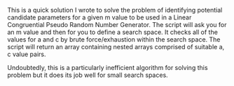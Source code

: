 This is a quick solution I wrote to solve the problem of identifying potential candidate parameters for a given m value to be used in a Linear Congruential Pseudo Random Number Generator. The script will ask you for an m value and then for you to define a search space. It checks all of the values for a and c by brute force/exhaustion within the search space. The script will return an array containing nested arrays comprised of suitable a, c value pairs.

Undoubtedly, this is a particularly inefficient algorithm for solving this problem but it does its job well for small search spaces. 
